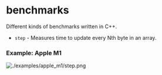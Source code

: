 # benchmarks
Different kinds of benchmarks written in C++.

 * `step` - Measures time to update every Nth byte in an array.

### Example: Apple M1

![./examples/apple_m1/step.png](image)

